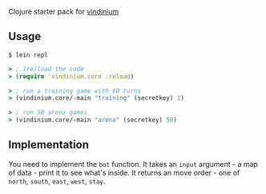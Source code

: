 Clojure starter pack for [vindinium](http://vindinium.org)

## Usage

```
$ lein repl
```

```clojure
> ; (re)load the code
> (require 'vindinium.core :reload)

> ; run a training game with 80 turns
> (vindinium.core/-main "training" (secretkey) 1)

> ; run 50 arena games
> (vindinium.core/-main "arena" (secretkey) 50)
```

## Implementation

You need to implement the `bot` function.
It takes an `input` argument - a map of data - print it to see what's inside.
It returns an move order - one of `north`, `south`, `east`, `west`, `stay`.
